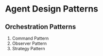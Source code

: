 # Agent Design Patterns

## Orchestration Patterns
1. Command Pattern
2. Observer Pattern
3. Strategy Pattern